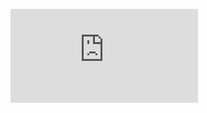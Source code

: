 <figure><embed src="https://wakatime.com/share/@VincentRPS/9465d842-f243-4a5e-8436-59c825bf7cca.svg"></embed></figure>
